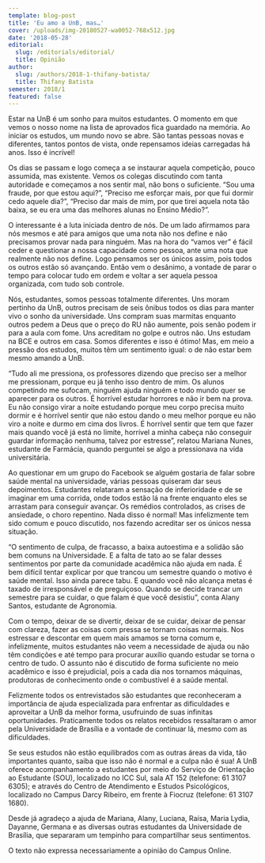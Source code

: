```yaml
---
template: blog-post
title: 'Eu amo a UnB, mas…'
cover: /uploads/img-20180527-wa0052-768x512.jpg
date: '2018-05-28'
editorial:
  slug: /editorials/editorial/
  title: Opinião
author:
  slug: /authors/2018-1-thifany-batista/
  title: Thifany Batista
semester: 2018/1
featured: false
---
```

Estar na UnB é um sonho para muitos estudantes. O momento em que vemos o nosso nome na lista de aprovados fica guardado na memória. Ao iniciar os estudos, um mundo novo se abre. São tantas pessoas novas e diferentes, tantos pontos de vista, onde repensamos ideias carregadas há anos. Isso é incrível!



Os dias se passam e logo começa a se instaurar aquela competição, pouco assumida, mas existente. Vemos os colegas discutindo com tanta autoridade e começamos a nos sentir mal, não bons o suficiente. “Sou uma fraude, por que estou aqui?”, “Preciso me esforçar mais, por que fui dormir cedo aquele dia?”, “Preciso dar mais de mim, por que tirei aquela nota tão baixa, se eu era uma das melhores alunas no Ensino Médio?”.



O interessante é a luta iniciada dentro de nós. De um lado afirmamos para nós mesmos e até para amigos que uma nota não nos define e não precisamos provar nada para ninguém. Mas na hora do “vamos ver” é fácil ceder e questionar a nossa capacidade como pessoa, ante uma nota que realmente não nos define. Logo pensamos ser os únicos assim, pois todos os outros estão só avançando. Então vem o desânimo, a vontade de parar o tempo para colocar tudo em ordem e voltar a ser aquela pessoa organizada, com tudo sob controle.



Nós, estudantes, somos pessoas totalmente diferentes. Uns moram pertinho da UnB, outros precisam de seis ônibus todos os dias para manter vivo o sonho da universidade. Uns compram suas marmitas enquanto outros pedem a Deus que o preço do RU não aumente, pois senão podem ir para a aula com fome. Uns acreditam no golpe e outros não. Uns estudam na BCE e outros em casa. Somos diferentes e isso é ótimo! Mas, em meio a pressão dos estudos, muitos têm um sentimento igual: o de não estar bem mesmo amando a UnB.



“Tudo ali me pressiona, os professores dizendo que preciso ser a melhor me pressionam, porque eu já tenho isso dentro de mim. Os alunos competindo me sufocam, ninguém ajuda ninguém e todo mundo quer se aparecer para os outros. É horrível estudar horrores e não ir bem na prova. Eu não consigo virar a noite estudando porque meu corpo precisa muito dormir e é horrível sentir que não estou dando o meu melhor porque eu não viro a noite e durmo em cima dos livros. É horrível sentir que tem que fazer mais quando você já está no limite, horrível a minha cabeça não conseguir guardar informação nenhuma, talvez por estresse”, relatou Mariana Nunes, estudante de Farmácia, quando perguntei se algo a pressionava na vida universitária.



Ao questionar em um grupo do Facebook se alguém gostaria de falar sobre saúde mental na universidade, várias pessoas quiseram dar seus depoimentos. Estudantes relataram a sensação de inferioridade e de se imaginar em uma corrida, onde todos estão lá na frente enquanto eles se arrastam para conseguir avançar. Os remédios controlados, as crises de ansiedade, o choro repentino. Nada disso é normal! Mas infelizmente tem sido comum e pouco discutido, nos fazendo acreditar ser os únicos nessa situação.



“O sentimento de culpa, de fracasso, a baixa autoestima e a solidão são bem comuns na Universidade. E a falta de tato ao se falar desses sentimentos por parte da comunidade acadêmica não ajuda em nada. É bem difícil tentar explicar por que trancou um semestre quando o motivo é saúde mental. Isso ainda parece tabu. E quando você não alcança metas é taxado de irresponsável e de preguiçoso. Quando se decide trancar um semestre para se cuidar, o que falam é que você desistiu”, conta Alany Santos, estudante de Agronomia.



Com o tempo, deixar de se divertir, deixar de se cuidar, deixar de pensar com clareza, fazer as coisas com pressa se tornam coisas normais. Nos estressar e descontar em quem mais amamos se torna comum e, infelizmente, muitos estudantes não veem a necessidade de ajuda ou não têm condições e até tempo para procurar auxílio quando estudar se torna o centro de tudo. O assunto não é discutido de forma suficiente no meio acadêmico e isso é prejudicial, pois a cada dia nos tornamos máquinas, produtoras de conhecimento onde o combustível é a saúde mental.



Felizmente todos os entrevistados são estudantes que reconheceram a importância de ajuda especializada para enfrentar as dificuldades e aproveitar a UnB da melhor forma, usufruindo de suas infinitas oportunidades. Praticamente todos os relatos recebidos ressaltaram o amor pela Universidade de Brasília e a vontade de continuar lá, mesmo com as dificuldades.



Se seus estudos não estão equilibrados com as outras áreas da vida, tão importantes quanto, saiba que isso não é normal e a culpa não é sua! A UnB oferece acompanhamento a estudantes por meio do Serviço de Orientação ao Estudante (SOU), localizado no ICC  Sul, sala AT 152 (telefone: 61 3107 6305); e através do Centro de Atendimento e Estudos Psicológicos, localizado no Campus Darcy Ribeiro, em frente à Fiocruz (telefone: 61 3107 1680).



Desde já agradeço a ajuda de Mariana, Alany, Luciana, Raísa, Maria Lydia, Dayanne, Germana e as diversas outras estudantes da Universidade de Brasília, que separaram um tempinho para compartilhar seus sentimentos.



O texto não expressa necessariamente a opinião do Campus Online.
